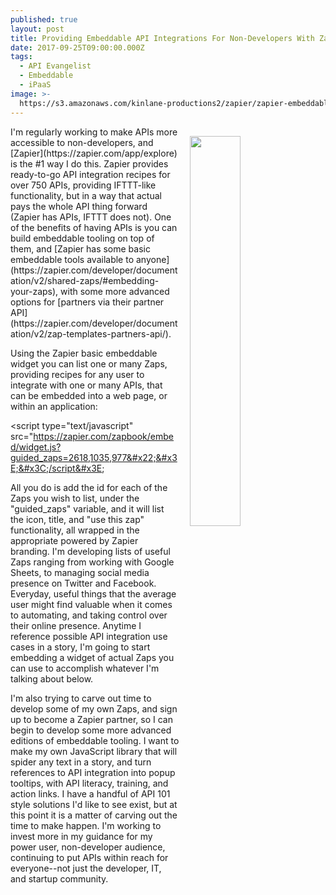 ```yaml
---
published: true
layout: post
title: Providing Embeddable API Integrations For Non-Developers With Zapier
date: 2017-09-25T09:00:00.000Z
tags:
  - API Evangelist
  - Embeddable
  - iPaaS
image: >-
  https://s3.amazonaws.com/kinlane-productions2/zapier/zapier-embeddable-zaps.png
---
```

<p><img src="https://s3.amazonaws.com/kinlane-productions2/zapier/zapier-embeddable-zaps.png" align="right" width="40%" style="padding: 15px;" /></p>I'm regularly working to make APIs more accessible to non-developers, and [Zapier](https://zapier.com/app/explore) is the #1 way I do this. Zapier provides ready-to-go API integration recipes for over 750 APIs, providing IFTTT-like functionality, but in a way that actual pays the whole API thing forward (Zapier has APIs, IFTTT does not). One of the benefits of having APIs is you can build embeddable tooling on top of them, and [Zapier has some basic embeddable tools available to anyone](https://zapier.com/developer/documentation/v2/shared-zaps/#embedding-your-zaps), with some more advanced options for [partners via their partner API](https://zapier.com/developer/documentation/v2/zap-templates-partners-api/).

Using the Zapier basic embeddable widget you can list one or many Zaps, providing recipes for any user to integrate with one or many APIs, that can be embedded into a web page, or within an application:

&#x3C;script type=&#x22;text/javascript&#x22; src=&#x22;https://zapier.com/zapbook/embed/widget.js?guided_zaps=2618,1035,977&#x22;&#x3E;&#x3C;/script&#x3E;

All you do is add the id for each of the Zaps you wish to list, under the "guided_zaps" variable, and it will list the icon, title, and "use this zap" functionality, all wrapped in the appropriate powered by Zapier branding. I'm developing lists of useful Zaps ranging from working with Google Sheets, to managing social media presence on Twitter and Facebook. Everyday, useful things that the average user might find valuable when it comes to automating, and taking control over their online presence. Anytime I reference possible API integration use cases in a story, I'm going to start embedding a widget of actual Zaps you can use to accomplish whatever I'm talking about below.

I'm also trying to carve out time to develop some of my own Zaps, and sign up to become a Zapier partner, so I can begin to develop some more advanced editions of embeddable tooling. I want to make my own JavaScript library that will spider any text in a story, and turn references to API integration into popup tooltips, with API literacy, training, and action links. I have a handful of API 101 style solutions I'd like to see exist, but at this point it is a matter of carving out the time to make happen. I'm working to invest more in my guidance for my power user, non-developer audience, continuing to put APIs within reach for everyone--not just the developer, IT, and startup community.
